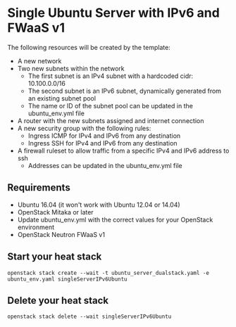 # Single Ubuntu Server with IPv6 and FWaaS v1

The following resources will be created by the template:

* A new network
* Two new subnets within the network
  * The first subnet is an IPv4 subnet with a hardcoded cidr: 10.100.0.0/16
  * The second subnet is an IPv6 subnet, dynamically generated from an existing subnet pool
  * The name or ID of the subnet pool can be updated in the ubuntu_env.yml file
* A router with the new subnets assigned and internet connection
* A new security group with the following rules:
  * Ingress ICMP for IPv4 and IPv6 from any destination
  * Ingress SSH for IPv4 and IPv6 from any destination
* A firewall ruleset to allow traffic from a specific IPv4 and IPv6 address to ssh
  * Addresses can be updated in the ubuntu_env.yml file

## Requirements

* Ubuntu 16.04 (it won't work with Ubuntu 12.04 or 14.04)
* OpenStack Mitaka or later
* Update ubuntu_env.yml with the correct values for your OpenStack environment
* OpenStack Neutron FWaaS v1

## Start your heat stack

`openstack stack create --wait -t ubuntu_server_dualstack.yaml -e ubuntu_env.yaml singleServerIPv6Ubuntu`

## Delete your heat stack

`openstack stack delete --wait singleServerIPv6Ubuntu`
